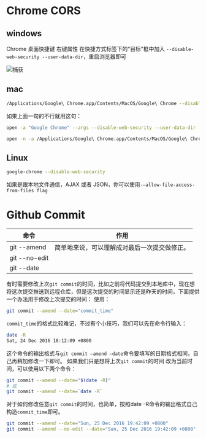 # Chrome CORS

## windows

Chrome 桌面快捷键 右键属性 在快捷方式标签下的"目标"框中加入 `--disable-web-security --user-data-dir`，重启浏览器即可

![捕获](https://user-images.githubusercontent.com/17243165/66918205-66400680-f051-11e9-91c9-b687b1c95e0a.PNG)

## mac

```bash
/Applications/Google\ Chrome.app/Contents/MacOS/Google\ Chrome --disable-web-security --user-data-dir
```

如果上面一句的不行就用这句：

```bash
open -a "Google Chrome" --args --disable-web-security --user-data-dir
```
```bash
open -n -a /Applications/Google\ Chrome.app/Contents/MacOS/Google\ Chrome --args --user-data-dir="/tmp/chrome_dev_test" --disable-web-security
```

## Linux

```bash
google-chrome --disable-web-security
```

如果是跟本地文件通信，AJAX 或者 JSON，你可以使用`-–allow-file-access-from-files flag`


# Github Commit

|命令|作用|
|-|-|
|git --amend|简单地来说，可以理解成对最后一次提交做修正。|
|git --no-edit||
|git --date||

有时需要修改上次`git commit`的时间，比如之前将代码提交到本地库中，现在想将这次提交推送到远程仓库，但是这次提交的时间显示还是昨天的时间，下面提供一个办法用于修改上次提交的时间：
使用：

```bash
git commit --amend --date="commit_time"
```
`commit_time`的格式比较难记，不过有个小技巧，我们可以先在命令行输入：

```bash
date -R
Sat, 24 Dec 2016 18:12:09 +0800
```

这个命令的输出格式与`git commit –amend –date`命令要填写的日期格式相同，自己再稍加修改一下即可。
如果我们只是想将上次`git commit`的时间 改为当前时间，可以使用以下两个命令：

```bash
git commit --amend --date="$(date -R)"
# 或
git commit --amend --date=`date -R`
```

对于如何修改任意`git commit`的时间，也简单，按照date -R命令的输出格式自己构造`commit_time`即可。

```bash
git commit --amend --date="Sun, 25 Dec 2016 19:42:09 +0800"
git commit --amend --no-edit --date="Sun, 25 Dec 2016 19:42:09 +0800"
```